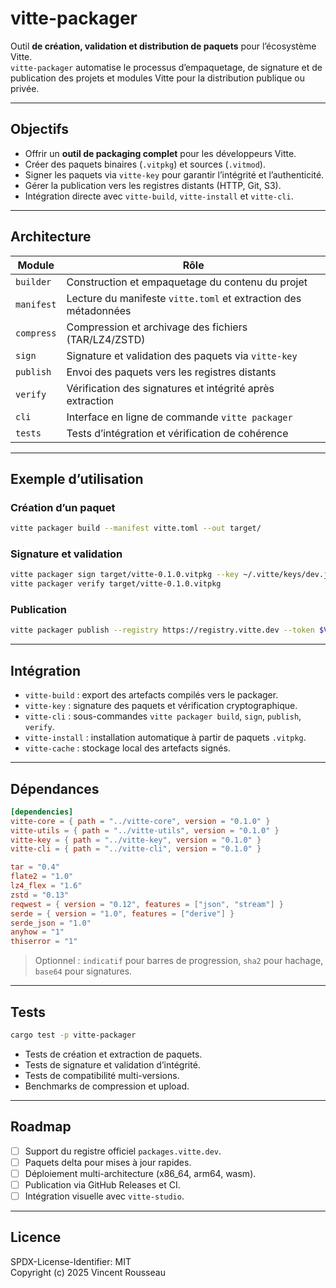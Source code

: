

# vitte-packager

Outil **de création, validation et distribution de paquets** pour l’écosystème Vitte.  
`vitte-packager` automatise le processus d’empaquetage, de signature et de publication des projets et modules Vitte pour la distribution publique ou privée.

---

## Objectifs

- Offrir un **outil de packaging complet** pour les développeurs Vitte.  
- Créer des paquets binaires (`.vitpkg`) et sources (`.vitmod`).  
- Signer les paquets via `vitte-key` pour garantir l’intégrité et l’authenticité.  
- Gérer la publication vers les registres distants (HTTP, Git, S3).  
- Intégration directe avec `vitte-build`, `vitte-install` et `vitte-cli`.

---

## Architecture

| Module        | Rôle |
|---------------|------|
| `builder`     | Construction et empaquetage du contenu du projet |
| `manifest`    | Lecture du manifeste `vitte.toml` et extraction des métadonnées |
| `compress`    | Compression et archivage des fichiers (TAR/LZ4/ZSTD) |
| `sign`        | Signature et validation des paquets via `vitte-key` |
| `publish`     | Envoi des paquets vers les registres distants |
| `verify`      | Vérification des signatures et intégrité après extraction |
| `cli`         | Interface en ligne de commande `vitte packager` |
| `tests`       | Tests d’intégration et vérification de cohérence |

---

## Exemple d’utilisation

### Création d’un paquet

```bash
vitte packager build --manifest vitte.toml --out target/
```

### Signature et validation

```bash
vitte packager sign target/vitte-0.1.0.vitpkg --key ~/.vitte/keys/dev.json
vitte packager verify target/vitte-0.1.0.vitpkg
```

### Publication

```bash
vitte packager publish --registry https://registry.vitte.dev --token $VITTE_TOKEN
```

---

## Intégration

- `vitte-build` : export des artefacts compilés vers le packager.  
- `vitte-key` : signature des paquets et vérification cryptographique.  
- `vitte-cli` : sous-commandes `vitte packager build`, `sign`, `publish`, `verify`.  
- `vitte-install` : installation automatique à partir de paquets `.vitpkg`.  
- `vitte-cache` : stockage local des artefacts signés.

---

## Dépendances

```toml
[dependencies]
vitte-core = { path = "../vitte-core", version = "0.1.0" }
vitte-utils = { path = "../vitte-utils", version = "0.1.0" }
vitte-key = { path = "../vitte-key", version = "0.1.0" }
vitte-cli = { path = "../vitte-cli", version = "0.1.0" }

tar = "0.4"
flate2 = "1.0"
lz4_flex = "1.6"
zstd = "0.13"
reqwest = { version = "0.12", features = ["json", "stream"] }
serde = { version = "1.0", features = ["derive"] }
serde_json = "1.0"
anyhow = "1"
thiserror = "1"
``` 

> Optionnel : `indicatif` pour barres de progression, `sha2` pour hachage, `base64` pour signatures.

---

## Tests

```bash
cargo test -p vitte-packager
```

- Tests de création et extraction de paquets.  
- Tests de signature et validation d’intégrité.  
- Tests de compatibilité multi-versions.  
- Benchmarks de compression et upload.

---

## Roadmap

- [ ] Support du registre officiel `packages.vitte.dev`.  
- [ ] Paquets delta pour mises à jour rapides.  
- [ ] Déploiement multi-architecture (x86_64, arm64, wasm).  
- [ ] Publication via GitHub Releases et CI.  
- [ ] Intégration visuelle avec `vitte-studio`.

---

## Licence

SPDX-License-Identifier: MIT  
Copyright (c) 2025 Vincent Rousseau